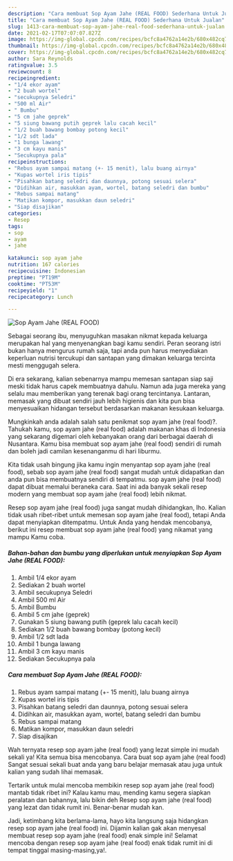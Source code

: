 ```yaml
---
description: "Cara membuat Sop Ayam Jahe (REAL FOOD) Sederhana Untuk Jualan"
title: "Cara membuat Sop Ayam Jahe (REAL FOOD) Sederhana Untuk Jualan"
slug: 1413-cara-membuat-sop-ayam-jahe-real-food-sederhana-untuk-jualan
date: 2021-02-17T07:07:07.827Z
image: https://img-global.cpcdn.com/recipes/bcfc8a4762a14e2b/680x482cq70/sop-ayam-jahe-real-food-foto-resep-utama.jpg
thumbnail: https://img-global.cpcdn.com/recipes/bcfc8a4762a14e2b/680x482cq70/sop-ayam-jahe-real-food-foto-resep-utama.jpg
cover: https://img-global.cpcdn.com/recipes/bcfc8a4762a14e2b/680x482cq70/sop-ayam-jahe-real-food-foto-resep-utama.jpg
author: Sara Reynolds
ratingvalue: 3.5
reviewcount: 8
recipeingredient:
- "1/4 ekor ayam"
- "2 buah wortel"
- "secukupnya Seledri"
- "500 ml Air"
- " Bumbu"
- "5 cm jahe geprek"
- "5 siung bawang putih geprek lalu cacah kecil"
- "1/2 buah bawang bombay potong kecil"
- "1/2 sdt lada"
- "1 bunga lawang"
- "3 cm kayu manis"
- "Secukupnya pala"
recipeinstructions:
- "Rebus ayam sampai matang (+- 15 menit), lalu buang airnya"
- "Kupas wortel iris tipis"
- "Pisahkan batang seledri dan daunnya, potong sesuai selera"
- "Didihkan air, masukkan ayam, wortel, batang seledri dan bumbu"
- "Rebus sampai matang"
- "Matikan kompor, masukkan daun seledri"
- "Siap disajikan"
categories:
- Resep
tags:
- sop
- ayam
- jahe

katakunci: sop ayam jahe 
nutrition: 167 calories
recipecuisine: Indonesian
preptime: "PT19M"
cooktime: "PT53M"
recipeyield: "1"
recipecategory: Lunch

---
```



![Sop Ayam Jahe (REAL FOOD)](https://img-global.cpcdn.com/recipes/bcfc8a4762a14e2b/680x482cq70/sop-ayam-jahe-real-food-foto-resep-utama.jpg)

Sebagai seorang ibu, menyuguhkan masakan nikmat kepada keluarga merupakan hal yang menyenangkan bagi kamu sendiri. Peran seorang istri bukan hanya mengurus rumah saja, tapi anda pun harus menyediakan keperluan nutrisi tercukupi dan santapan yang dimakan keluarga tercinta mesti menggugah selera.

Di era  sekarang, kalian sebenarnya mampu memesan santapan siap saji meski tidak harus capek membuatnya dahulu. Namun ada juga mereka yang selalu mau memberikan yang terenak bagi orang tercintanya. Lantaran, memasak yang dibuat sendiri jauh lebih higienis dan kita pun bisa menyesuaikan hidangan tersebut berdasarkan makanan kesukaan keluarga. 



Mungkinkah anda adalah salah satu penikmat sop ayam jahe (real food)?. Tahukah kamu, sop ayam jahe (real food) adalah makanan khas di Indonesia yang sekarang digemari oleh kebanyakan orang dari berbagai daerah di Nusantara. Kamu bisa membuat sop ayam jahe (real food) sendiri di rumah dan boleh jadi camilan kesenanganmu di hari liburmu.

Kita tidak usah bingung jika kamu ingin menyantap sop ayam jahe (real food), sebab sop ayam jahe (real food) sangat mudah untuk didapatkan dan anda pun bisa membuatnya sendiri di tempatmu. sop ayam jahe (real food) dapat dibuat memalui beraneka cara. Saat ini ada banyak sekali resep modern yang membuat sop ayam jahe (real food) lebih nikmat.

Resep sop ayam jahe (real food) juga sangat mudah dihidangkan, lho. Kalian tidak usah ribet-ribet untuk memesan sop ayam jahe (real food), tetapi Anda dapat menyiapkan ditempatmu. Untuk Anda yang hendak mencobanya, berikut ini resep membuat sop ayam jahe (real food) yang nikamat yang mampu Kamu coba.

<!--inarticleads1-->

##### Bahan-bahan dan bumbu yang diperlukan untuk menyiapkan Sop Ayam Jahe (REAL FOOD):

1. Ambil 1/4 ekor ayam
1. Sediakan 2 buah wortel
1. Ambil secukupnya Seledri
1. Ambil 500 ml Air
1. Ambil  Bumbu
1. Ambil 5 cm jahe (geprek)
1. Gunakan 5 siung bawang putih (geprek lalu cacah kecil)
1. Sediakan 1/2 buah bawang bombay (potong kecil)
1. Ambil 1/2 sdt lada
1. Ambil 1 bunga lawang
1. Ambil 3 cm kayu manis
1. Sediakan Secukupnya pala




<!--inarticleads2-->

##### Cara membuat Sop Ayam Jahe (REAL FOOD):

1. Rebus ayam sampai matang (+- 15 menit), lalu buang airnya
1. Kupas wortel iris tipis
1. Pisahkan batang seledri dan daunnya, potong sesuai selera
1. Didihkan air, masukkan ayam, wortel, batang seledri dan bumbu
1. Rebus sampai matang
1. Matikan kompor, masukkan daun seledri
1. Siap disajikan




Wah ternyata resep sop ayam jahe (real food) yang lezat simple ini mudah sekali ya! Kita semua bisa mencobanya. Cara buat sop ayam jahe (real food) Sangat sesuai sekali buat anda yang baru belajar memasak atau juga untuk kalian yang sudah lihai memasak.

Tertarik untuk mulai mencoba membikin resep sop ayam jahe (real food) mantab tidak ribet ini? Kalau kamu mau, mending kamu segera siapkan peralatan dan bahannya, lalu bikin deh Resep sop ayam jahe (real food) yang lezat dan tidak rumit ini. Benar-benar mudah kan. 

Jadi, ketimbang kita berlama-lama, hayo kita langsung saja hidangkan resep sop ayam jahe (real food) ini. Dijamin kalian gak akan menyesal membuat resep sop ayam jahe (real food) enak simple ini! Selamat mencoba dengan resep sop ayam jahe (real food) enak tidak rumit ini di tempat tinggal masing-masing,ya!.

